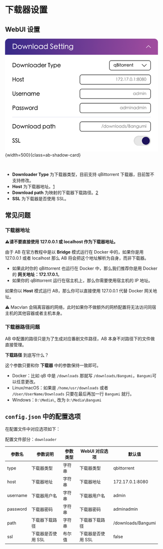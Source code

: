 # 下载器设置

## WebUI 设置

![downloader](../image/config/downloader.png){width=500}{class=ab-shadow-card}

<br/>

- **Downloader Type** 为下载器类型，目前支持 qBittorrent 下载器，目前暂不支持修改。
- **Host** 为下载器地址。[1](#下载器地址)
- **Download path** 为映射的下载器下载路径。[2](#下载器路径问题)
- **SSL** 为下载器是否使用 SSL。

## 常见问题

### 下载器地址

⚠️**请不要直接使用 127.0.0.1 或 localhost 作为下载器地址。**

由于 AB 在官方教程中是以 **Bridge** 模式运行在 Docker 中的，如果你是用 127.0.0.1 或者 localhost 那么 AB 将会把这个地址解析为自身，而非下载器。
- 如果此时你的 qBittorrent 也运行在 Docker 中，那么我们推荐你是用 Docker 的 **网关地址：172.17.0.1**。
- 如果你的 qBittorrent 运行在宿主机上，那么你需要使用宿主机的 IP 地址。

如果你以 **Host** 模式运行 AB，那么你可以直接使用 127.0.0.1 代替 Docker 网关地址。

⚠️ Macvlan 会隔离容器的网络，此时如果你不做额外的网桥配置将无法访问同宿主机的其他容器或者主机本身。

### 下载器路径问题

AB 中配置的路径只是为了生成对应番剧文件路径，AB 本身不对路径下的文件做直接管理。

**下载路径** 到底写什么？

这个参数只要和你 **下载器** 中的参数保持一致即可。
- Docker：比如 qB 中是 `/downloads` 那就写 `/downloads/Bangumi`，`Bangumi`可以任意更改。
- Linux/macOS：如果是 `/home/usr/downloads` 或者 `/User/UserName/Downloads` 只要在最后再加一行 `Bangumi` 就行。
- Windows：`D:\Media\`, 改为 `D:\Media\Bangumi`

## `config.json` 中的配置选项

在配置文件中对应选项如下：

配置文件部分：`downloader`

| 参数名      | 参数说明        | 参数类型 | WebUI 对应选项  | 默认值                |
|----------|-------------|------|-------------|--------------------|
| type     | 下载器类型       | 字符串  | 下载器类型       | qbittorrent        |
| host     | 下载器地址       | 字符串  | 下载器地址       | 172.17.0.1:8080    |
| username | 下载器用户名      | 字符串  | 下载器用户名      | admin              |
| password | 下载器密码       | 字符串  | 下载器密码       | adminadmin         |
| path     | 下载器下载路径     | 字符串  | 下载器下载路径     | /downloads/Bangumi |
| ssl      | 下载器是否使用 SSL | 布尔值  | 下载器是否使用 SSL | false              |



